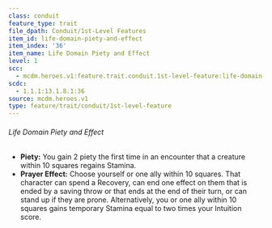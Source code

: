 ```yaml
---
class: conduit
feature_type: trait
file_dpath: Conduit/1st-Level Features
item_id: life-domain-piety-and-effect
item_index: '36'
item_name: Life Domain Piety and Effect
level: 1
scc:
  - mcdm.heroes.v1:feature.trait.conduit.1st-level-feature:life-domain-piety-and-effect
scdc:
  - 1.1.1:13.1.8.1:36
source: mcdm.heroes.v1
type: feature/trait/conduit/1st-level-feature
---
```


###### Life Domain Piety and Effect

- **Piety:** You gain 2 piety the first time in an encounter that a creature within 10 squares regains Stamina.
- **Prayer Effect:** Choose yourself or one ally within 10 squares. That character can spend a Recovery, can end one effect on them that is ended by a saving throw or that ends at the end of their turn, or can stand up if they are prone. Alternatively, you or one ally within 10 squares gains temporary Stamina equal to two times your Intuition score.
